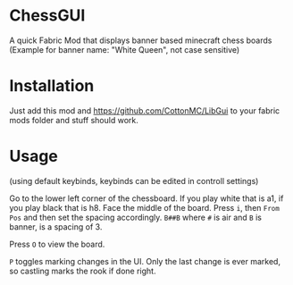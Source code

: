 # ChessGUI

A quick Fabric Mod that displays banner based minecraft chess boards (Example for banner name: "White Queen", not case sensitive)

# Installation
Just add this mod and https://github.com/CottonMC/LibGui to your fabric mods folder and stuff should work.

# Usage
(using default keybinds, keybinds can be edited in controll settings)

Go to the lower left corner of the chessboard. If you play white that is a1, if you play black that is h8.
Face the middle of the board. Press `i`, then `From Pos` and then set the spacing accordingly. `B##B` where `#` is air and `B` is banner, is a spacing of 3. 

Press `O` to view the board.

`P` toggles marking changes in the UI. Only the last change is ever marked, so castling marks the rook if done right.
